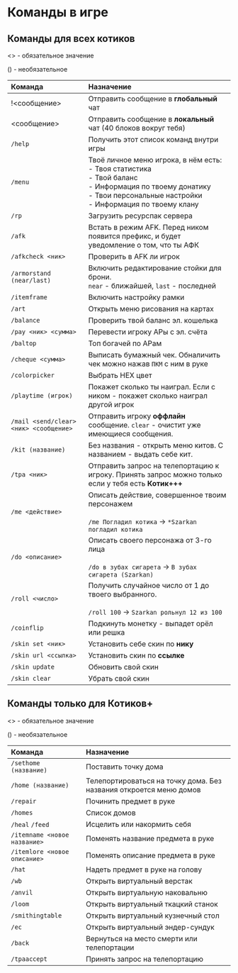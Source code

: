 # Команды в игре

## **Команды для всех котиков**

<> - обязательное значение

() - необязательное

| Команда | Назначение |
| :------ | :--------- |
|!<сообщение> | Отправить сообщение в **глобальный** чат|
|<сообщение>|Отправить сообщение в **локальный** чат (40 блоков вокруг тебя)|
|`/help`|Получить этот список команд внутри игры|
|`/menu`|Твоё личное меню игрока, в нём есть:<br>- Твоя статистика<br>- Твой баланс<br>- Информация по твоему донатику<br>- Твои персональные настройки<br>- Информация по твоему клану |
|`/rp`|Загрузить ресурспак сервера|
|`/afk`|Встать в режим AFK. Перед ником появится префикс, и будет уведомление о том, что ты АФК|
|`/afkcheck <ник>`|Проверить в AFK ли игрок|
|`/armorstand (near/last)`|Включить редактирование стойки для брони.<br> `near` - ближайшей, `last` - последней|
|`/itemframe`|Включить настройку рамки|
|`/art`|Открыть меню рисования на картах|
|`/balance`|Проверить твой баланс эл. кошелька|
|`/pay <ник> <сумма>`|Перевести игроку АРы с эл. счёта|
|`/baltop`|Топ богачей по АРам|
|`/cheque <сумма>`|Выписать бумажный чек. Обналичить чек можно нажав `ПКМ` с ним в руке|
|`/colorpicker`|Выбрать HEX цвет|
|`/playtime (игрок)`|Покажет сколько ты наиграл. Если с ником - покажет сколько наиграл другой игрок|
|`/mail <send/clear> <ник> <сообщение>`|Отправить игроку **оффлайн** сообщение. `clear` - очистит уже имеющиеся сообщения.|
|`/kit (название)`|Без названия - открыть меню китов. С названием - выдать себе кит.|
|`/tpa <ник>`|Отправить запрос на телепортацию к игроку. Принять запрос можно только если у тебя есть **Котик+++**|
|`/me <действие>`|Описать действие, совершенное твоим персонажем<br><br>`/me Погладил котика` -> `*Szarkan погладил котика`|
|`/do <описание>`|Описать своего персонажа от 3-го лица<br><br>`/do в зубах сигарета` -> `В зубах сигарета (Szarkan)`|
|`/roll <число>`|Получить случайное число от 1 до твоего выбранного.<br><br>`/roll 100` -> `Szarkan рольнул 12 из 100`|
|`/coinflip`|Подкинуть монетку - выпадет орёл или решка|
|`/skin set <ник>`|Установить себе скин по **нику**|
|`/skin url <ссылка>`|Установить скин по **ссылке**|
|`/skin update`|Обновить свой скин|
|`/skin clear`|Убрать свой скин|

## **Команды только для** <span class="neon">Котиков+</span>

<> - обязательное значение

() - необязательное

| Команда | Назначение |
| :------ | :--------- |
|`/sethome (название)`|Поставить точку дома|
|`/home (название)`|Телепортироваться на точку дома. Без названия откроется меню домов|
|`/repair`|Починить предмет в руке|
|`/homes`|Список домов|
|`/heal` `/feed`|Исцелить или накормить себя|
|`/itemname <новое название>`|Поменять название предмета в руке|
|`/itemlore <новое описание>`|Поменять описание предмета в руке|
|`/hat`|Надеть предмет в руке на голову|
|`/wb`|Открыть виртуальный верстак|
|`/anvil`|Открыть виртуальную наковальню|
|`/loom`|Открыть виртуальный ткацкий станок|
|`/smithingtable`|Открыть виртуальный кузнечный стол|
|`/ec`|Открыть виртуальный эндер-сундук|
|`/back`|Вернуться на место смерти или телепортации|
|`/tpaaccept`|Принять запрос на телепортацию|